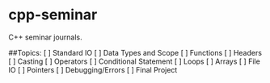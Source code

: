 # cpp-seminar
C++ seminar journals.

##Topics:
[ ] Standard IO
[ ] Data Types and Scope
[ ] Functions
[ ] Headers
[ ] Casting
[ ] Operators
[ ] Conditional Statement
[ ] Loops
[ ] Arrays
[ ] File IO
[ ] Pointers
[ ] Debugging/Errors
[ ] Final Project
